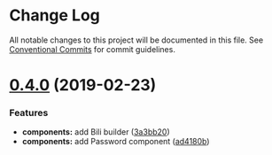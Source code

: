 # Change Log

All notable changes to this project will be documented in this file.
See [Conventional Commits](https://conventionalcommits.org) for commit guidelines.

# [0.4.0](https://github.com/shimarulin/ivex/compare/v0.3.1...v0.4.0) (2019-02-23)


### Features

* **components:** add Bili builder ([3a3bb20](https://github.com/shimarulin/ivex/commit/3a3bb20))
* **components:** add Password component ([ad4180b](https://github.com/shimarulin/ivex/commit/ad4180b))
